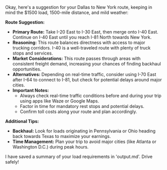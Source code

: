 Okay, here's a suggestion for your Dallas to New York route, keeping in mind the $1500 load, 1500-mile distance, and mild weather:

**Route Suggestion:**

*   **Primary Route:** Take I-20 East to I-30 East, then merge onto I-40 East. Continue on I-40 East until you reach I-81 North towards New York.
*   **Reasoning:** This route balances directness with access to major trucking corridors. I-40 is a well-traveled route with plenty of truck stops and services.
*   **Market Considerations:** This route passes through areas with consistent freight demand, increasing your chances of finding backhaul opportunities.
*   **Alternatives:** Depending on real-time traffic, consider using I-70 East after I-64 to connect to I-81, but check for potential delays around major cities.
*   **Important Notes:**
    *   Always check real-time traffic conditions before and during your trip using apps like Waze or Google Maps.
    *   Factor in time for mandatory rest stops and potential delays.
    *   Confirm toll costs along your route and plan accordingly.

**Additional Tips:**

*   **Backhaul:** Look for loads originating in Pennsylvania or Ohio heading back towards Texas to maximize your earnings.
*   **Time Management:** Plan your trip to avoid major cities (like Atlanta or Washington D.C.) during peak hours.

I have saved a summary of your load requirements in 'output.md'. Drive safely!
